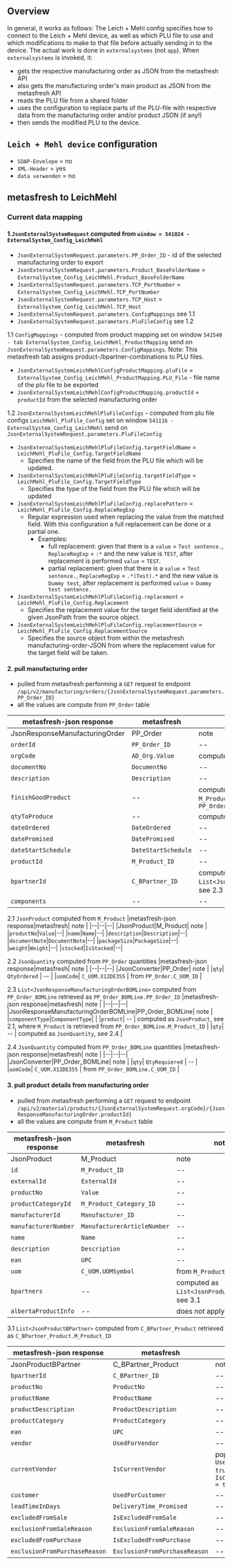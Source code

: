 ## Overview

In general, it works as follows:
The Leich + Mehl config specifies how to connect to the Leich + Mehl device, as well as which PLU file to use and which modifications to make to that file before actually sending in to the device.
The actual work is done in `externalsystems` (not `app`).
When `externalsystems` is invoked, it:
- gets the respective manufacturing order as JSON from the metasfresh API
- also gets the manufacturing order's main product as JSON from the metasfresh API
- reads the PLU file from a shared folder
- uses the configuration to replace parts of the PLU-file with respective data from the manufacturing order and/or product JSON (if any!)
- then sends the modified PLU to the device.

## `Leich + Mehl device` configuration
- `SOAP-Envelope` = no
- `XML-Header` = yes
- `data verwenden` = no


## metasfresh to LeichMehl
### Current data mapping

#### 1.`JsonExternalSystemRequest` computed from `window = 541024 - ExternalSystem_Config_LeichMehl`
- `JsonExternalSystemRequest.parameters.PP_Order_ID` - id of the selected manufacturing order to export
- `JsonExternalSystemRequest.parameters.Product_BaseFolderName` = `ExternalSystem_Config_LeichMehl.Product_BaseFolderName`
- `JsonExternalSystemRequest.parameters.TCP_PortNumber` = `ExternalSystem_Config_LeichMehl.TCP_PortNumber`
- `JsonExternalSystemRequest.parameters.TCP_Host` = `ExternalSystem_Config_LeichMehl.TCP_Host`
- `JsonExternalSystemRequest.parameters.ConfigMappings` see 1.1
- `JsonExternalSystemRequest.parameters.PluFileConfig` see 1.2

1.1 `ConfigMappings` - computed from product mapping set on window `541540 - tab ExternalSystem_Config_LeichMehl_ProductMapping` send on `JsonExternalSystemRequest.parameters.ConfigMappings`. Note: This metasfresh tab assigns product-/bpartner-combinations to PLU files.
- `JsonExternalSystemLeichMehlConfigProductMapping.pluFile` = `ExternalSystem_Config_LeichMehl_ProductMapping.PLU_File` - file name of the plu file to be exported
- `JsonExternalSystemLeichMehlConfigProductMapping.productId` = `productId` from the selected manufacturing order

1.2 `JsonExternalSystemLeichMehlPluFileConfigs` - computed from plu file configs `LeichMehl_PluFile_Config` set on window `541116 - ExternalSystem_Config_LeichMehl` send on `JsonExternalSystemRequest.parameters.PluFileConfig`
- `JsonExternalSystemLeichMehlPluFileConfig.targetFieldName` = `LeichMehl_PluFile_Config.TargetFieldName`
    - Specifies the name of the field from the PLU file which will be updated.
- `JsonExternalSystemLeichMehlPluFileConfig.targetFieldType` = `LeichMehl_PluFile_Config.TargetFieldType`
    - Specifies the type of the field from the PLU file which will be updated
- `JsonExternalSystemLeichMehlPluFileConfig.replacePattern` = `LeichMehl_PluFile_Config.ReplaceRegExp`
    - Regular expression used when replacing the value from the matched field. With this configuration a full replacement can be done or a partial one.
        - Examples:
            - full replacement: given that there is a `value` = `Test sentence.`, `ReplaceRegExp` = `:*` and the new value is `TEST`, after replacement is performed `value` = `TEST`.
            - partial replacement: given that there is a `value` = `Test sentence.`, `ReplaceRegExp` = `.*(Test).*` and the new value is `Dummy test`, after replacement is performed `value` = `Dummy test sentence.`
- `JsonExternalSystemLeichMehlPluFileConfig.replacement` = `LeichMehl_PluFile_Config.Replacement`
    - Specifies the replacement value for the target field identified at the given JsonPath from the source object.
- `JsonExternalSystemLeichMehlPluFileConfig.replacementSource` = `LeichMehl_PluFile_Config.ReplacementSource`
    - Specifies the source object from within the metasfresh manufacturing-order-JSON from where the replacement value for the target field will be taken.


#### 2. pull manufacturing order
-  pulled from metasfresh performing a `GET` request to endpoint `/api/v2/manufacturing/orders/{JsonExternalSystemRequest.parameters.PP_Order_ID}`
- all the values are compute from `PP_Order` table

|metasfresh-json response|metasfresh| note |
|--|--|--|
|JsonResponseManufacturingOrder|PP_Order| note |
|`orderId`|`PP_Order_ID`| --|
|`orgCode`|`AD_Org.Value`|computed from `PP_Order.AD_Org_ID`|
|`documentNo`|`DocumentNo`| -- |
|`description`|`Description`|-- |
|`finishGoodProduct`| -- | computed as `JsonProduct`, see 2.1, where `M_Product` is retrieved from `PP_Order.M_Product_ID`|
|`qtyToProduce`| -- | computed as `JsonQuantity`, see 2.2 |
|`dateOrdered`| `DateOrdered` | -- |
|`datePromised`| `DatePromised` | -- |
|`dateStartSchedule`| `DateStartSchedule` | -- |
|`productId`| `M_Product_ID` | -- |
|`bpartnerId`| `C_BPartner_ID` | computed as `List<JsonResponseManufacturingOrderBOMLine>`, see 2.3 |
|`components`|-- | -- |

2.1 `JsonProduct` computed from `M_Product`
|metasfresh-json response|metasfresh| note |
|--|--|--|
|JsonProduct|M_Product| note |
|`productNo`|`Value`|--|
|`name`|`Name`|--|
|`description`|`Description`|--|
|`documentNote`|`DocumentNote`|--|
|`packageSize`|`PackageSize`|--|
|`weight`|`Weight`|--|
|`stocked`|`IsStocked`|--|

2.2 `JsonQuantity` computed from `PP_Order` quantities
|metasfresh-json response|metasfresh| note |
|--|--|--|
|JsonConverter|PP_Order| note |
|`qty`| `QtyOrdered` | -- |
|`uomCode`| `C_UOM.X12DE355` | from `PP_Order.C_UOM_ID` |

2.3 `List<JsonResponseManufacturingOrderBOMLine>` computed from `PP_Order_BOMLine` retrieved as `PP_Order_BOMLine.PP_Order_ID`
|metasfresh-json response|metasfresh| note |
|--|--|--|
|JsonResponseManufacturingOrderBOMLine|PP_Order_BOMLine| note |
|`componentType`|`ComponentType`|  |
|`product`| -- |  computed as `JsonProduct`, see 2.1, where `M_Product` is retrieved from `PP_Order_BOMLine.M_Product_ID` |
|`qty`| -- |  computed as `JsonQuantity`, see 2.4 |

2.4 `JsonQuantity` computed from `PP_Order_BOMLine` quantities
|metasfresh-json response|metasfresh| note |
|--|--|--|
|JsonConverter|PP_Order_BOMLine| note |
|`qty`| `QtyRequiered` | -- |
|`uomCode`| `C_UOM.X12DE355` | from `PP_Order_BOMLine.C_UOM_ID` |

#### 3. pull product details from manufacturing order
-  pulled from metasfresh performing a `GET` request to endpoint `/api/v2/material/products/{JsonExternalSystemRequest.orgCode}/{JsonResponseManufacturingOrder.productId}`
- all the values are compute from `M_Product` table

|metasfresh-json response|metasfresh| note |
|--|--|--|
|JsonProduct|M_Product| note |
|`id`|`M_Product_ID`| --|
|`externalId`|`ExternalId`| --|
|`productNo`|`Value`| --|
|`productCategoryId`|`M_Product_Category_ID`| --|
|`manufacturerId`|`Manufacturer_ID`| --|
|`manufacturerNumber`|`ManufacturerArticleNumber`| --|
|`name`|`Name`| --|
|`description`|`Description`| --|
|`ean`|`UPC`| --|
|`uom`|`C_UOM.UOMSymbol`| from `M_Product.C_UOM_ID`|
|`bpartners`|--| computed as `List<JsonProductBPartner>`, see 3.1 |
|`albertaProductInfo`|--| does not apply for this flow |

3.1 `List<JsonProductBPartner>` computed from `C_BPartner_Product` retrieved as `C_BPartner_Product.M_Product_ID`

|metasfresh-json response|metasfresh| note |
|--|--|--|
|JsonProductBPartner|C_BPartner_Product| note |
|`bpartnerId`|`C_BPartner_ID`| --|
|`productNo`|`ProductNo`| --|
|`productName`|`ProductName`| --|
|`productDescription`|`ProductDescription`| --|
|`productCategory`|`ProductCategory`| --|
|`ean`|`UPC`| --|
|`vendor`|`UsedForVendor`| --|
|`currentVendor`|`IsCurrentVendor`| populated if `UsedForVendor = true` && `IsCurrentVendor = true`|
|`customer`|`UsedForCustomer`| --|
|`leadTimeInDays`|`DeliveryTime_Promised`| --|
|`excludedFromSale`|`IsExcludedFromSale`| --|
|`exclusionFromSaleReason`|`ExclusionFromSaleReason`| --|
|`excludedFromPurchase`|`IsExcludedFromPurchase`| --|
|`exclusionFromPurchaseReason`|`ExclusionFromPurchaseReason`| --|

